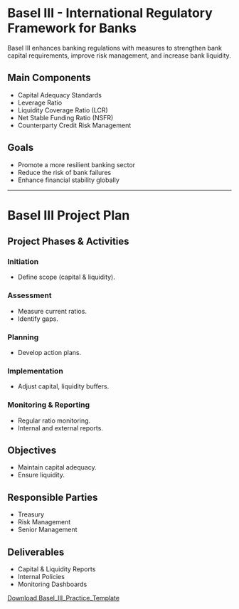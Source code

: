 # Basel III - International Regulatory Framework for Banks

Basel III enhances banking regulations with measures to strengthen bank capital requirements, improve risk management, and increase bank liquidity.

## Main Components
- Capital Adequacy Standards
- Leverage Ratio
- Liquidity Coverage Ratio (LCR)
- Net Stable Funding Ratio (NSFR)
- Counterparty Credit Risk Management

## Goals
- Promote a more resilient banking sector
- Reduce the risk of bank failures
- Enhance financial stability globally

---

# Basel III Project Plan

## Project Phases & Activities

### Initiation
- Define scope (capital & liquidity).

### Assessment
- Measure current ratios.
- Identify gaps.

### Planning
- Develop action plans.

### Implementation
- Adjust capital, liquidity buffers.

### Monitoring & Reporting
- Regular ratio monitoring.
- Internal and external reports.

## Objectives
- Maintain capital adequacy.
- Ensure liquidity.

## Responsible Parties
- Treasury
- Risk Management
- Senior Management

## Deliverables
- Capital & Liquidity Reports
- Internal Policies
- Monitoring Dashboards

[Download Basel_III_Practice_Template](https://github.com/agustus9/grc-portfolio/blob/main/financial-regulations/Basel_III_Practice_Template.xlsx)

